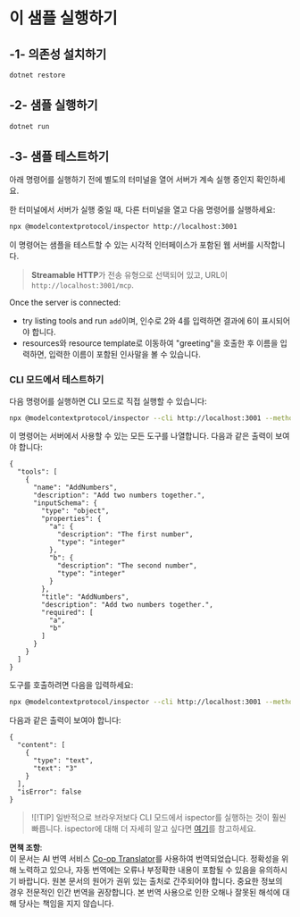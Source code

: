<!--
CO_OP_TRANSLATOR_METADATA:
{
  "original_hash": "4eb6a48c54555c64b33c763fba3f2842",
  "translation_date": "2025-06-18T06:16:34+00:00",
  "source_file": "03-GettingStarted/06-http-streaming/solution/dotnet/README.md",
  "language_code": "ko"
}
-->
# 이 샘플 실행하기

## -1- 의존성 설치하기

```bash
dotnet restore
```

## -2- 샘플 실행하기

```bash
dotnet run
```

## -3- 샘플 테스트하기

아래 명령어를 실행하기 전에 별도의 터미널을 열어 서버가 계속 실행 중인지 확인하세요.

한 터미널에서 서버가 실행 중일 때, 다른 터미널을 열고 다음 명령어를 실행하세요:

```bash
npx @modelcontextprotocol/inspector http://localhost:3001
```

이 명령어는 샘플을 테스트할 수 있는 시각적 인터페이스가 포함된 웹 서버를 시작합니다.

> **Streamable HTTP**가 전송 유형으로 선택되어 있고, URL이 `http://localhost:3001/mcp`.

Once the server is connected: 

- try listing tools and run `add`이며, 인수로 2와 4를 입력하면 결과에 6이 표시되어야 합니다.
- resources와 resource template로 이동하여 "greeting"을 호출한 후 이름을 입력하면, 입력한 이름이 포함된 인사말을 볼 수 있습니다.

### CLI 모드에서 테스트하기

다음 명령어를 실행하면 CLI 모드로 직접 실행할 수 있습니다:

```bash 
npx @modelcontextprotocol/inspector --cli http://localhost:3001 --method tools/list
```

이 명령어는 서버에서 사용할 수 있는 모든 도구를 나열합니다. 다음과 같은 출력이 보여야 합니다:

```text
{
  "tools": [
    {
      "name": "AddNumbers",
      "description": "Add two numbers together.",
      "inputSchema": {
        "type": "object",
        "properties": {
          "a": {
            "description": "The first number",
            "type": "integer"
          },
          "b": {
            "description": "The second number",
            "type": "integer"
          }
        },
        "title": "AddNumbers",
        "description": "Add two numbers together.",
        "required": [
          "a",
          "b"
        ]
      }
    }
  ]
}
```

도구를 호출하려면 다음을 입력하세요:

```bash
npx @modelcontextprotocol/inspector --cli http://localhost:3001 --method tools/call --tool-name AddNumbers --tool-arg a=1 --tool-arg b=2
```

다음과 같은 출력이 보여야 합니다:

```text
{
  "content": [
    {
      "type": "text",
      "text": "3"
    }
  ],
  "isError": false
}
```

> ![!TIP]
> 일반적으로 브라우저보다 CLI 모드에서 ispector를 실행하는 것이 훨씬 빠릅니다.
> ispector에 대해 더 자세히 알고 싶다면 [여기](https://github.com/modelcontextprotocol/inspector)를 참고하세요.

**면책 조항**:  
이 문서는 AI 번역 서비스 [Co-op Translator](https://github.com/Azure/co-op-translator)를 사용하여 번역되었습니다. 정확성을 위해 노력하고 있으나, 자동 번역에는 오류나 부정확한 내용이 포함될 수 있음을 유의하시기 바랍니다. 원본 문서의 원어가 권위 있는 출처로 간주되어야 합니다. 중요한 정보의 경우 전문적인 인간 번역을 권장합니다. 본 번역 사용으로 인한 오해나 잘못된 해석에 대해 당사는 책임을 지지 않습니다.